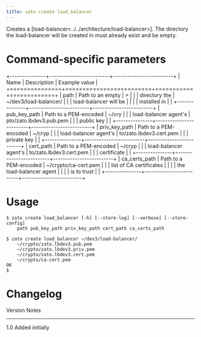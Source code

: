 ```yaml
---
title: zato create load_balancer
---
```


Creates a [load-balancer\<../../architecture/load-balancer\>]. The directory the load-balancer will be created in
must already exist and be empty.

Command-specific parameters
===========================

+---------------+-------------------------+-------------------------+
| Name          | Description             | Example value           |
+===============+=========================+=========================+
| path          | Path to an empty        | >                       |
|               | directory the           |  \~/dev3/load-balancer/ |
|               | load-balancer will be   |                         |
|               | installed in            |                         |
+---------------+-------------------------+-------------------------+
| pub_key_path  | Path to a PEM-encoded   | \~/cry                  |
|               | load-balancer agent\'s  | pto/zato.lbdev3.pub.pem |
|               | public key              |                         |
+---------------+-------------------------+-------------------------+
| priv_key_path | Path to a PEM-encoded   | \~/cryp                 |
|               | load-balancer agent\'s  | to/zato.lbdev3.cert.pem |
|               | private key             |                         |
+---------------+-------------------------+-------------------------+
| cert_path     | Path to a PEM-encoded   | \~/cryp                 |
|               | load-balancer agent\'s  | to/zato.lbdev3.cert.pem |
|               | certificate             |                         |
+---------------+-------------------------+-------------------------+
| ca_certs_path | Path to a PEM-encoded   | \~/crypto/ca-cert.pem   |
|               | list of CA certificates |                         |
|               | the load-balancer agent |                         |
|               | is to trust             |                         |
+---------------+-------------------------+-------------------------+

Usage
=====

    $ zato create load_balancer [-h] [--store-log] [--verbose] [--store-config]
        path pub_key_path priv_key_path cert_path ca_certs_path

    $ zato create load_balancer ~/dev3/load-balancer/ 
        ~/crypto/zato.lbdev3.pub.pem
        ~/crypto/zato.lbdev3.priv.pem
        ~/crypto/zato.lbdev3.cert.pem
        ~/crypto/ca-cert.pem 
    OK
    $

Changelog
=========

  Version   Notes
  --------- -----------------
  1.0       Added initially
